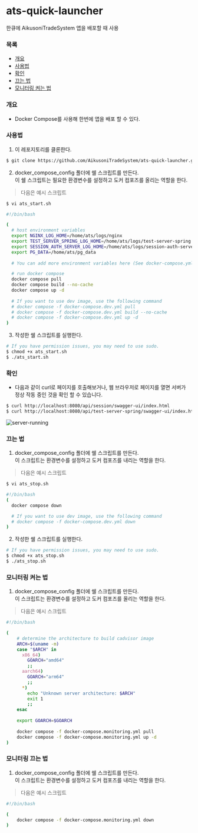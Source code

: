 # ats-quick-launcher
한큐에 AikusoniTradeSystem 앱을 배포할 때 사용

### 목록
- [개요](#개요)
- [사용법](#사용법)
- [확인](#확인)
- [끄는 법](#끄는-법)
- [모니터링 켜는 법](#모니터링-켜는-법)

### 개요
- Docker Compose를 사용해 한번에 앱을 배포 할 수 있다.

### 사용법
1. 이 레포지토리를 클론한다.
```sh
$ git clone https://github.com/AikusoniTradeSystem/ats-quick-launcher.git
```

2. docker_compose_config 폴더에 쉘 스크립트를 만든다. \
이 쉘 스크립트는 필요한 환경변수를 설정하고 도커 컴포즈를 올리는 역할을 한다.
> 다음은 예시 스크립트
```sh
$ vi ats_start.sh

#!/bin/bash

(
  # host environment variables
  export NGINX_LOG_HOME=/home/ats/logs/nginx
  export TEST_SERVER_SPRING_LOG_HOME=/home/ats/logs/test-server-spring
  export SESSION_AUTH_SERVER_LOG_HOME=/home/ats/logs/session-auth-server
  export PG_DATA=/home/ats/pg_data
  
  # You can add more environment variables here (See docker-compose.yml)

  # run docker compose
  docker compose pull
  docker compose build --no-cache
  docker compose up -d
  
  # If you want to use dev image, use the following command
  # docker compose -f docker-compose.dev.yml pull 
  # docker compose -f docker-compose.dev.yml build --no-cache
  # docker compose -f docker-compose.dev.yml up -d
)
```

3. 작성한 쉘 스크립트를 실행한다.
```sh
# If you have permission issues, you may need to use sudo.
$ chmod +x ats_start.sh
$ ./ats_start.sh
```

### 확인
- 다음과 같이 curl로 페이지를 호출해보거나, 웹 브라우저로 페이지를 열면 서버가 정상 작동 중인 것을 확인 할 수 있습니다. 
```sh
$ curl http://localhost:8080/api/session/swagger-ui/index.html
$ curl http://localhost:8080/api/test-server-spring/swagger-ui/index.html
````

![server-running](./documents/imgs/server-running-test.png)

### 끄는 법
1. docker_compose_config 폴더에 쉘 스크립트를 만든다. \
이 스크립트는 환경변수를 설정하고 도커 컴포즈를 내리는 역할을 한다.
> 다음은 예시 스크립트
```sh
$ vi ats_stop.sh

#!/bin/bash
(
  docker compose down

  # If you want to use dev image, use the following command
  # docker compose -f docker-compose.dev.yml down
)
```

2. 작성한 쉘 스크립트를 실행한다.
```sh
# If you have permission issues, you may need to use sudo.
$ chmod +x ats_stop.sh
$ ./ats_stop.sh
```

### 모니터링 켜는 법
1. docker_compose_config 폴더에 쉘 스크립트를 만든다. \
이 스크립트는 환경변수를 설정하고 도커 컴포즈를 올리는 역할을 한다.
> 다음은 예시 스크립트
```sh
#!/bin/bash

(
    # determine the architecture to build cadvisor image
    ARCH=$(uname -m)
    case "$ARCH" in
      x86_64)
        GOARCH="amd64"
        ;;
      aarch64)
        GOARCH="arm64"
        ;;
      *)
        echo "Unknown server architecture: $ARCH"
        exit 1
        ;;
    esac
    
    export GOARCH=$GOARCH
    
    docker compose -f docker-compose.monitoring.yml pull
    docker compose -f docker-compose.monitoring.yml up -d
)

```

### 모니터링 끄는 법
1. docker_compose_config 폴더에 쉘 스크립트를 만든다. \
이 스크립트는 환경변수를 설정하고 도커 컴포즈를 내리는 역할을 한다.
> 다음은 예시 스크립트
```sh
#!/bin/bash

(
    docker compose -f docker-compose.monitoring.yml down
)

```
